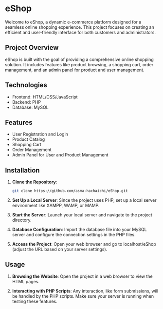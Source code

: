 # eShop

Welcome to eShop, a dynamic e-commerce platform designed for a seamless online shopping experience. This project focuses on creating an efficient and user-friendly interface for both customers and administrators.

## Project Overview

eShop is built with the goal of providing a comprehensive online shopping solution. It includes features like product browsing, a shopping cart, order management, and an admin panel for product and user management.

## Technologies

- Frontend: HTML/CSS/JavaScript
- Backend: PHP
- Database: MySQL

## Features

- User Registration and Login
- Product Catalog
- Shopping Cart
- Order Management
- Admin Panel for User and Product Management

## Installation

1. **Clone the Repository**:
   ```bash
   git clone https://github.com/asma-hachaichi/eShop.git
2. **Set Up a Local Server**:
   Since the project uses PHP, set up a local server environment like XAMPP, WAMP, or MAMP.

3. **Start the Server**:
   Launch your local server and navigate to the project directory.

4. **Database Configuration**:
   Import the database file into your MySQL server and configure the connection settings in the PHP files.

5. **Access the Project**:
   Open your web browser and go to localhost/eShop (adjust the URL based on your server settings).

## Usage

1. **Browsing the Website**: Open the project in a web browser to view the HTML pages.

2. **Interacting with PHP Scripts**: Any interaction, like form submissions, will be handled by the PHP scripts. Make sure your server is running when testing these features.
